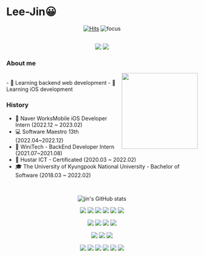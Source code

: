 # Lee-Jin😀
<div align='center'>
 
[![Hits](https://hits.seeyoufarm.com/api/count/incr/badge.svg?url=https%3A%2F%2Fgithub.com%2FLeeJin0527%2Fhit-counter&count_bg=%2379C83D&title_bg=%23555555&icon=&icon_color=%23E7E7E7&title=hits&edge_flat=false)](https://hits.seeyoufarm.com)
![focus](https://img.shields.io/badge/focus-backend-orange)

<br/>
<a href="https://olivine-winter-34a.notion.site/9107e0be6ccf438b9efb806656208df3" target="_blank"><img src="https://img.shields.io/badge/Portfolio-000000?-000000?style=flat-square&logo=Vercel&logoColor=white"/></a>
<a href="https://velog.io/@jinii/%EC%9B%B9-%EB%98%90%EB%8A%94-%EB%AA%A8%EB%B0%94%EC%9D%BC-%EC%95%A0%ED%94%8C%EB%A6%AC%EC%BC%80%EC%9D%B4%EC%85%98%EC%97%90%EC%84%9C-Amazon-S3%EB%A1%9C-%EC%A7%81%EC%A0%91-%EC%97%85%EB%A1%9C%EB%93%9C" target="_blank"><img src="https://img.shields.io/badge/velog-20C997?style=flat&logo=velog&logoColor=white"/></a> 
 </div>

 ### About me

<img align='right' height="200px" src="http://mazassumnida.wtf/api/v2/generate_badge?boj=zinzun">
<br>
- 🌱 Learning backend web development
- 🌱 Learning iOS development

### History
- 💚 Naver WorksMobile iOS Developer Intern (2022.12 ~ 2023.02)
- 💻 Software Maestro 13th (2022.04~2022.12)
- 💙 WiniTech - BackEnd Developer Intern (2021.07~2021.08)
- 🧡 Hustar ICT - Certificated (2020.03 ~ 2022.02)
- 🎓 The University of Kyungpook National University - Bachelor of Software (2018.03 ~ 2022.02)

<br/>
 
<div align='center'>

 ![jin's GitHub stats](https://github-readme-stats.vercel.app/api?username=LeeJin0527&show_icons=true&theme=react)
 
 
 <img src="https://img.shields.io/badge/JAVA-007396?style=for-the-badge&logo=java&logoColor=white"> <img src = "https://img.shields.io/badge/python-3670A0?style=for-the-badge&logo=python&logoColor=ffdd54"> <img src = "https://img.shields.io/badge/c%23-%23239120.svg?style=for-the-badge&logo=c-sharp&logoColor=white"> <img src="https://img.shields.io/badge/C++-00599C?style=for-the-badge&logo=C++&logoColor=white"> <img src="https://img.shields.io/badge/C-A8B9CC?style=for-the-badge&logo=C&logoColor=white"> <img src="https://img.shields.io/badge/Swift-F05138?style=for-the-badge&logo=Swift&logoColor=white">
 
 <img src="https://img.shields.io/badge/Spring Boot-6DB33F?style=for-the-badge&logo=Spring Boot&logoColor=white"> <img src="https://img.shields.io/badge/Spring-6DB33F?style=for-the-badge&logo=Spring&logoColor=white"> <img src="https://img.shields.io/badge/Node.js-339933?style=for-the-badge&logo=Node.js&logoColor=white"> <img src="https://img.shields.io/badge/.NET-512BD4?style=for-the-badge&logo=.NET&logoColor=white">
 
 
 
 <img src="https://img.shields.io/badge/mysql-4479A1?style=for-the-badge&logo=mysql&logoColor=white"> <img src="https://img.shields.io/badge/postgres-%23316192.svg?style=for-the-badge&logo=postgresql&logoColor=white"> <img src="https://img.shields.io/badge/amazonrds-527FFF?style=for-the-badge&logo=amazonrds&logoColor=white"> 
 
<img src="https://img.shields.io/badge/awslambda-FF9900?style=for-the-badge&logo=awslambda&logoColor=white"> <img src="https://img.shields.io/badge/amazons3-569A31?style=for-the-badge&logo=amazons3&logoColor=white"> <img src="https://img.shields.io/badge/github-181717?style=for-the-badge&logo=github&logoColor=white"> <img src = "https://img.shields.io/badge/docker-%230db7ed.svg?style=for-the-badge&logo=docker&logoColor=white"> <img src = "https://img.shields.io/badge/jira-%230A0FFF.svg?style=for-the-badge&logo=jira&logoColor=white"> <img src = "https://img.shields.io/badge/sourcetree-0052CC.svg?style=for-the-badge&logo=sourcetree&logoColor=white">

